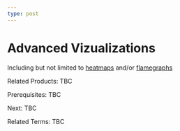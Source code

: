 ```yaml
---
type: post
---
```

# Advanced Vizualizations
Including but not limited to [heatmaps](https://en.wikipedia.org/wiki/Heat_map) and/or [flamegraphs](https://www.brendangregg.com/flamegraphs.html)

Related Products: TBC

Prerequisites:  TBC

Next: TBC

Related Terms: TBC
